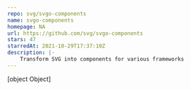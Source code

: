 ```yaml
---
repo: svg/svgo-components
name: svgo-components
homepage: NA
url: https://github.com/svg/svgo-components
stars: 47
starredAt: 2021-10-29T17:37:10Z
description: |-
    Transform SVG into components for various frameworks
---
```


[object Object]
